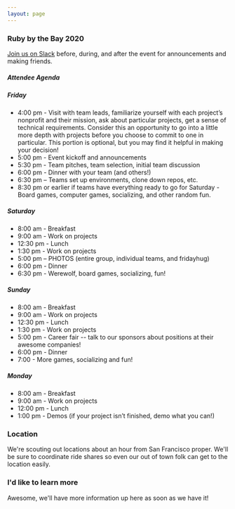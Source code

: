 ```yaml
---
layout: page
---
```


### Ruby by the Bay 2020

[Join us on Slack](https://rubyforgood.herokuapp.com/) before, during, and after the event for announcements and making friends.

##### Attendee Agenda

##### Friday

* 4:00 pm - Visit with team leads, familiarize yourself with each project’s nonprofit and their mission, ask about particular projects, get a sense of technical requirements. Consider this an opportunity to go into a little more depth with projects before you choose to commit to one in particular. This portion is optional, but you may find it helpful in making your decision!
* 5:00 pm - Event kickoff and announcements
* 5:30 pm - Team pitches, team selection, initial team discussion
* 6:00 pm - Dinner with your team (and others!)
* 6:30 pm – Teams set up environments, clone down repos, etc.
* 8:30 pm or earlier if teams have everything ready to go for Saturday - Board games, computer games, socializing, and other random fun.

##### Saturday

* 8:00 am - Breakfast
* 9:00 am - Work on projects
* 12:30 pm - Lunch
* 1:30 pm - Work on projects
* 5:00 pm – PHOTOS (entire group, individual teams, and fridayhug)
* 6:00 pm - Dinner
* 6:30 pm - Werewolf, board games, socializing, fun!

##### Sunday

* 8:00 am - Breakfast
* 9:00 am - Work on projects
* 12:30 pm - Lunch
* 1:30 pm - Work on projects
* 5:00 pm - Career fair -- talk to our sponsors about positions at their awesome companies!
* 6:00 pm - Dinner
* 7:00 - More games, socializing and fun!

##### Monday

* 8:00 am - Breakfast
* 9:00 am - Work on projects
* 12:00 pm - Lunch
* 1:00 pm - Demos (if your project isn’t finished, demo what you can!)

### Location

We're scouting out locations about an hour from San Francisco proper. We'll be sure to coordinate ride shares so even our out of town folk can get to the location easily.
<!-- NatureBridge at Golden Gate
Sausalito, CA -->

### I'd like to learn more

Awesome, we'll have more information up here as soon as we have it!<!-- check out our [venue information page](/naturebridge)! -->
